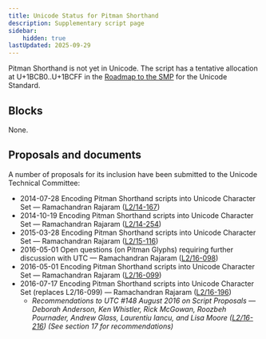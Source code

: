```yaml
---
title: Unicode Status for Pitman Shorthand
description: Supplementary script page
sidebar:
    hidden: true
lastUpdated: 2025-09-29
---
```


Pitman Shorthand is not yet in Unicode. The script has a tentative allocation at U+1BCB0..U+1BCFF in the [Roadmap to the SMP](http://www.unicode.org/roadmaps/smp/) for the Unicode Standard.

## Blocks

None.

## Proposals and documents

A number of proposals for its inclusion have been submitted to the Unicode Technical Committee:
- 2014-07-28 Encoding Pitman Shorthand scripts into Unicode Character Set — Ramachandran Rajaram ([L2/14-167](http://www.unicode.org/cgi-bin/GetMatchingDocs.pl?L2/14-167))
- 2014-10-19 Encoding Pitman Shorthand scripts into Unicode Character Set — Ramachandran Rajaram ([L2/14-254](http://www.unicode.org/cgi-bin/GetMatchingDocs.pl?L2/14-254))
- 2015-03-28 Encoding Pitman Shorthand scripts into Unicode Character Set — Ramachandran Rajaram ([L2/15-116](http://www.unicode.org/cgi-bin/GetMatchingDocs.pl?L2/15-116))
- 2016-05-01 Open questions (on Pitman Glyphs) requiring further discussion with UTC — Ramachandran Rajaram ([L2/16-098](http://www.unicode.org/cgi-bin/GetMatchingDocs.pl?L2/16-098))
- 2016-05-01 Encoding Pitman Shorthand scripts into Unicode Character Set — Ramachandran Rajaram ([L2/16-099](http://www.unicode.org/cgi-bin/GetMatchingDocs.pl?L2/16-099))
- 2016-07-17 Encoding Pitman Shorthand scripts into Unicode Character Set (replaces L2/16-099) — Ramachandran Rajaram ([L2/16-196](http://www.unicode.org/cgi-bin/GetMatchingDocs.pl?L2/16-196))
  - _Recommendations to UTC #148 August 2016 on Script Proposals — Deborah Anderson, Ken Whistler, Rick McGowan, Roozbeh Pournader, Andrew Glass, Laurentiu Iancu, and Lisa Moore ([L2/16-216](http://www.unicode.org/cgi-bin/GetMatchingDocs.pl?L2/16-216)) (See section 17 for recommendations)_
